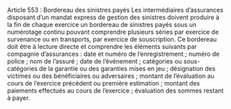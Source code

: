 Article 553 : Bordereau des sinistres payés
Les intermédiaires d’assurances disposant d’un mandat express de gestion des sinistres doivent produire à la fin de chaque exercice un bordereau de sinistres payés sous un numérotage continu pouvant comprendre plusieurs séries par exercice de survenance ou en transports, par exercice de souscription. Ce bordereau doit être à lecture directe et comprendre les éléments suivants par compagnie d’assurances :
date et numéro de l’enregistrement ;
numéro de police ;
nom de l’assuré ;
date de l’événement ;
catégories ou sous-catégories de la garantie ou des garanties mises en jeu ;
désignation des victimes ou des bénéficiaires ou adversaires ;
montant de l’évaluation au cours de l’exercice précédent ou première estimation ;
montant des paiements effectués au cours de l’exercice ;
évaluation des sommes restant à payer.